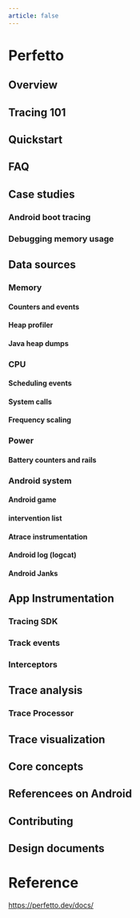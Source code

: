 ```yaml
---
article: false
---
```

# Perfetto

## Overview

## Tracing 101

## Quickstart

## FAQ

## Case studies
### Android boot tracing
### Debugging memory usage

## Data sources
### Memory
#### Counters and events
#### Heap profiler
#### Java heap dumps
### CPU
#### Scheduling events
#### System calls
#### Frequency scaling
### Power 
#### Battery counters and rails
### Android system
#### Android game
#### intervention list
#### Atrace instrumentation
#### Android log (logcat)
#### Android Janks

## App Instrumentation
### Tracing SDK
### Track events
### Interceptors

## Trace analysis
### Trace Processor

## Trace visualization

## Core concepts

## Referencees on Android

## Contributing

## Design documents

# Reference

https://perfetto.dev/docs/